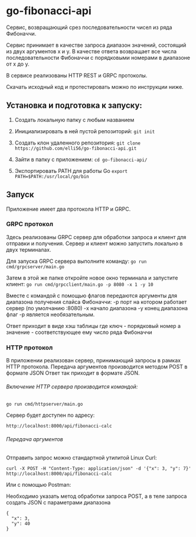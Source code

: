 # go-fibonacci-api

Сервис, возвращающий срез последовательности чисел из ряда Фибоначчи. 

Сервис принимает в качестве запроса диапазон значений, состоящий из двух аргументов x и y. 
В качестве ответа возвращает все числа последовательности Фибоначчи с порядковыми номерами в диапазоне от x до y.

В сервисе реализованы HTTP REST и GRPC протоколы.

Скачать исходный код и протестировать можно по инструкции ниже.

## Установка и подготовка к запуску:
1. Создать локальную папку с любым названием
2. Инициализировать в ней пустой репозиторий:
```git init``` 
4. Создать клон удаленного репозитория: 
```git clone https://github.com/elli56/go-fibonacci-api.git```

5. Зайти в папку с приложением: 
```cd go-fibonacci-api/```

6. Экспортировать PATH для работы Go 
```export PATH=$PATH:/usr/local/go/bin```

## Запуск

Приложение имеет два протокола HTTP и  GRPC. 

### GRPC протокол
Здесь реализованы GRPC сервер для обработки запроса и клиент для отправки и получения.
Сервер и клиент можно запустить локально в двух терминалах. 

Для запуска GRPC сервера выполните команду:
```go run cmd/grpcserver/main.go```

Затем в этой же папке откройте новое окно терминала и запустите клиент:
```go run cmd/grpcclient/main.go -p 8080 -x 1 -y 10```

Вместе с командой с помощью флагов передаются аргументы для диапазона получения слайса Фибоначчи:
-p порт на котором работает сервер (по умолчанию :8080)
-x начало диапазона 
-y конец диапазона
флаг -p является необязательным.

Ответ приходит в виде хэш таблицы где ключ - порядковый номер а значение - соответствующее ему число ряда Фибоначчи



### HTTP протокол
В приложении реализован сервер, принимающий запросы в рамках HTTP протокола.
Передача аргументов производится методом POST в формате JSON 
Ответ так приходит в формате JSON.


###### Включение HTTP сервера производится командой:

```go run cmd/httpserver/main.go```

Сервер будет доступен по адресу:

```http://localhost:8000/api/fibonacci-calc```


###### Передача аргументов

Отправить запрос можно стандартной утилитой Linux Curl:

```curl -X POST -H "Content-Type: application/json" -d '{"x": 3, "y": 7}' http://localhost:8000/api/fibonacci-calc```

Или с помощью Postman:

Необходимо указать метод обработки запроса POST, а в теле запроса создать JSON с параметрами диапазона

```
{ 
  "x": 3, 
  "y": 40 
}
```



